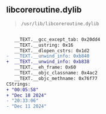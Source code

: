 ## libcoreroutine.dylib

> `/usr/lib/libcoreroutine.dylib`

```diff

   __TEXT.__gcc_except_tab: 0x20dd4
   __TEXT.__ustring: 0x16
   __TEXT.__dlopen_cstrs: 0x1d2
-  __TEXT.__unwind_info: 0xb840
+  __TEXT.__unwind_info: 0xb838
   __TEXT.__eh_frame: 0x60
   __TEXT.__objc_classname: 0x4ac2
   __TEXT.__objc_methname: 0x76f77
CStrings:
+ "00:05:58"
+ "Dec 18 2024"
- "20:33:06"
- "Dec 11 2024"

```
